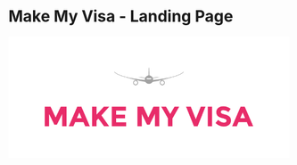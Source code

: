 Make My Visa - Landing Page
===================

<img src="public/i/makemyvisa-logo-aeroplane.png" alt="MAKE-MY-VISA logo" />